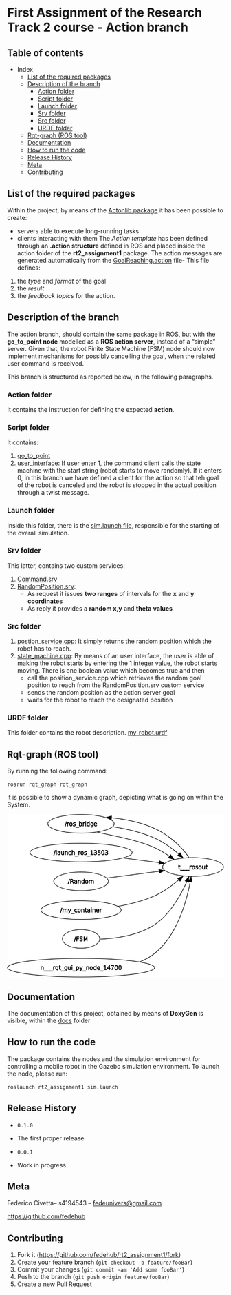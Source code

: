 # First Assignment of the Research Track 2 course - Action branch

## Table of contents 
- Index 
  - [List of the required packages](#list-of-the-required-packages)
  - [Description of the branch](#description-of-the-branch)
    - [Action folder](#action-folder)
    - [Script folder](#script-folder)
    - [Launch folder](#launch-folder)
    - [Srv folder](#srv-folder)
    - [Src folder](#src-folder)
    - [URDF folder](#urdf-folder)
  - [Rqt-graph (ROS tool)](#rqt-graph-ros-tool)
  - [Documentation](#documentation)
  - [How to run the code](#how-to-run-the-code)
  - [Release History](#release-history)
  - [Meta](#meta)
  - [Contributing](#contributing)
  
## List of the required packages

Within the project, by means of the [Actonlib package](http://wiki.ros.org/actionlib) it has been possible to create:
* servers able to  execute long-running tasks
* clients  interacting with them 
The *Action template* has been defined through an **.action structure** defined in ROS and placed inside the action folder of the  **rt2_assignment1** package. 
The action messages are generated automatically from the [GoalReaching.action](https://github.com/fedehub/rt2_assignment1/blob/action/action/GoalReaching.action) file-
This file defines:
1. the *type* and *format* of the goal
2. the *result* 
3. the *feedback topics* for the action.


## Description of the branch

The action branch, should contain the same package in ROS, but with the **go_to_point node** modelled as a **ROS action server**, instead of a “simple” server. Given that, the robot Finite State Machine (FSM) node should now implement mechanisms for possibly cancelling the goal, when the related user command is received.

This branch is structured as reported below, in the following paragraphs.

### Action folder 

It contains the instruction for defining the expected **action**. 

### Script folder

It contains:
1. [go_to_point](https://github.com/fedehub/rt2_assignment1/blob/action/scripts/go_to_point.py)
2. [user_interface](https://github.com/fedehub/rt2_assignment1/blob/action/scripts/user_interface.py): If user enter 1, the command  client calls the state machine with the start string (robot starts to move randomly). If it enters 0, in this branch we have defined a client for the action so that teh goal of the robot is canceled and the robot is stopped in the actual position through a twist message.
   
### Launch folder 

Inside this folder, there is  the [sim.launch file](https://github.com/fedehub/rt2_assignment1/blob/action/launch/sim.launch), responsible for the starting of  the overall simulation.


### Srv folder 

This latter, contains two custom services:
1. [Command.srv](https://github.com/fedehub/rt2_assignment1/blob/action/srv/Command.srv)
2. [RandomPosition.srv](https://github.com/fedehub/rt2_assignment1/blob/action/srv/RandomPosition.srv): 
   * As request it issues **two ranges** of intervals for the **x** and **y coordinates** 
   * As reply it provides a **random x,y** and **theta** **values**

### Src folder

1. [postion_service.cpp](https://github.com/fedehub/rt2_assignment1/blob/action/src/position_service.cpp): It simply returns the random position which the robot has to reach.
2. [state_machine.cpp](https://github.com/fedehub/rt2_assignment1/blob/action/src/state_machine.cpp): By means of an user interface, the user is able of making the robot starts by entering the 1 integer value, the robot starts moving. There is one boolean value which becomes true and then
   * call the position_service.cpp which retrieves the random goal position to reach from the RandomPosition.srv custom service
   * sends the random position as the action server goal
   * waits for the robot to reach the designated position 

### URDF folder 
This folder contains the robot description.
[my_robot.urdf](https://github.com/fedehub/rt2_assignment1/blob/action/urdf/my_robot.urdf)

## Rqt-graph (ROS tool)

By running the following command:

```
rosrun rqt_graph rqt_graph

```
it is possible to show a dynamic graph, depicting what is going on within the System.

![rqt_graph](https://github.com/fedehub/rt2_assignment1/blob/action/rqt-graph/rosgraph.png "Rqt_graph second assignment")

## Documentation

The documentation of this project, obtained by means of **DoxyGen** is visible, within the [docs](https://github.com/fedehub/rt2_assignment1/tree/action/docs) folder

## How to run the code 
The package contains the nodes and the simulation environment for controlling a mobile robot in the Gazebo simulation environment.
To launch the node, please run:
```
roslaunch rt2_assignment1 sim.launch

```

## Release History

* `0.1.0`
 * The first proper release

* `0.0.1`
 * Work in progress

## Meta

Federico Civetta– s4194543 – fedeunivers@gmail.com


https://github.com/fedehub

## Contributing

1. Fork it (https://github.com/fedehub/rt2_assignment1/fork)
2. Create your feature branch (`git checkout -b feature/fooBar`)
3. Commit your changes (`git commit -am 'Add some fooBar'`)
4. Push to the branch (`git push origin feature/fooBar`)
5. Create a new Pull Request
